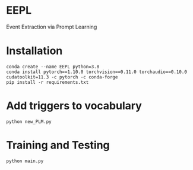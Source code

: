 # EEPL
Event Extraction via Prompt Learning

# Installation
```
conda create --name EEPL python=3.8
conda install pytorch==1.10.0 torchvision==0.11.0 torchaudio==0.10.0 cudatoolkit=11.3 -c pytorch -c conda-forge
pip install -r requirements.txt
```

# Add triggers to vocabulary
```
python new_PLM.py
```

# Training and Testing
```
python main.py
```


